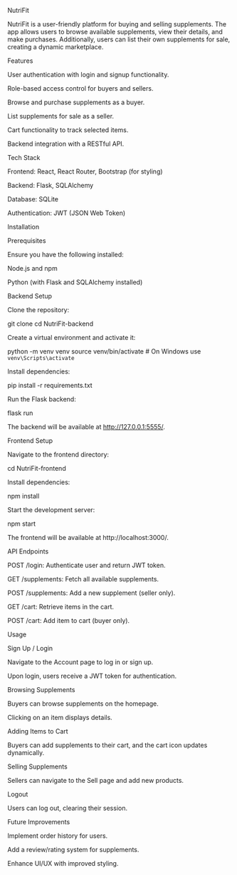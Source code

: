 NutriFit

NutriFit is a user-friendly platform for buying and selling supplements. The app allows users to browse available supplements, view their details, and make purchases. Additionally, users can list their own supplements for sale, creating a dynamic marketplace.

Features

User authentication with login and signup functionality.

Role-based access control for buyers and sellers.

Browse and purchase supplements as a buyer.

List supplements for sale as a seller.

Cart functionality to track selected items.

Backend integration with a RESTful API.

Tech Stack

Frontend: React, React Router, Bootstrap (for styling)

Backend: Flask, SQLAlchemy

Database: SQLite

Authentication: JWT (JSON Web Token)

Installation

Prerequisites

Ensure you have the following installed:

Node.js and npm

Python (with Flask and SQLAlchemy installed)

Backend Setup

Clone the repository:

git clone <repo-url>
cd NutriFit-backend

Create a virtual environment and activate it:

python -m venv venv
source venv/bin/activate  # On Windows use `venv\Scripts\activate`

Install dependencies:

pip install -r requirements.txt

Run the Flask backend:

flask run

The backend will be available at http://127.0.0.1:5555/.

Frontend Setup

Navigate to the frontend directory:

cd NutriFit-frontend

Install dependencies:

npm install

Start the development server:

npm start

The frontend will be available at http://localhost:3000/.

API Endpoints

POST /login: Authenticate user and return JWT token.

GET /supplements: Fetch all available supplements.

POST /supplements: Add a new supplement (seller only).

GET /cart: Retrieve items in the cart.

POST /cart: Add item to cart (buyer only).

Usage

Sign Up / Login

Navigate to the Account page to log in or sign up.

Upon login, users receive a JWT token for authentication.

Browsing Supplements

Buyers can browse supplements on the homepage.

Clicking on an item displays details.

Adding Items to Cart

Buyers can add supplements to their cart, and the cart icon updates dynamically.

Selling Supplements

Sellers can navigate to the Sell page and add new products.

Logout

Users can log out, clearing their session.

Future Improvements

Implement order history for users.

Add a review/rating system for supplements.

Enhance UI/UX with improved styling.